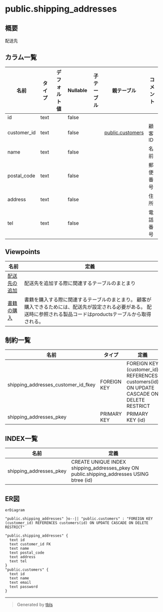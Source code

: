 # public.shipping_addresses

## 概要

配送先

## カラム一覧

| 名前 | タイプ | デフォルト値 | Nullable | 子テーブル | 親テーブル | コメント |
| ---- | ------ | ------------ | -------- | ---------- | ---------- | -------- |
| id | text |  | false |  |  |  |
| customer_id | text |  | false |  | [public.customers](public.customers.md) | 顧客ID |
| name | text |  | false |  |  | 名前 |
| postal_code | text |  | false |  |  | 郵便番号 |
| address | text |  | false |  |  | 住所 |
| tel | text |  | false |  |  | 電話番号 |

## Viewpoints

| 名前 | 定義 |
| ---- | ---------- |
| [配送先の追加](viewpoint-2.md) | 配送先を追加する際に関連するテーブルのまとまり |
| [書籍の購入](viewpoint-3.md) | 書籍を購入する際に関連するテーブルのまとまり。 顧客が購入できるためには、配送先が設定される必要がある。 配送時に参照される製品コードはproductsテーブルから取得される。 |

## 制約一覧

| 名前 | タイプ | 定義 |
| ---- | ---- | ---------- |
| shipping_addresses_customer_id_fkey | FOREIGN KEY | FOREIGN KEY (customer_id) REFERENCES customers(id) ON UPDATE CASCADE ON DELETE RESTRICT |
| shipping_addresses_pkey | PRIMARY KEY | PRIMARY KEY (id) |

## INDEX一覧

| 名前 | 定義 |
| ---- | ---------- |
| shipping_addresses_pkey | CREATE UNIQUE INDEX shipping_addresses_pkey ON public.shipping_addresses USING btree (id) |

## ER図

```mermaid
erDiagram

"public.shipping_addresses" }o--|| "public.customers" : "FOREIGN KEY (customer_id) REFERENCES customers(id) ON UPDATE CASCADE ON DELETE RESTRICT"

"public.shipping_addresses" {
  text id
  text customer_id FK
  text name
  text postal_code
  text address
  text tel
}
"public.customers" {
  text id
  text name
  text email
  text password
}
```

---

> Generated by [tbls](https://github.com/k1LoW/tbls)
